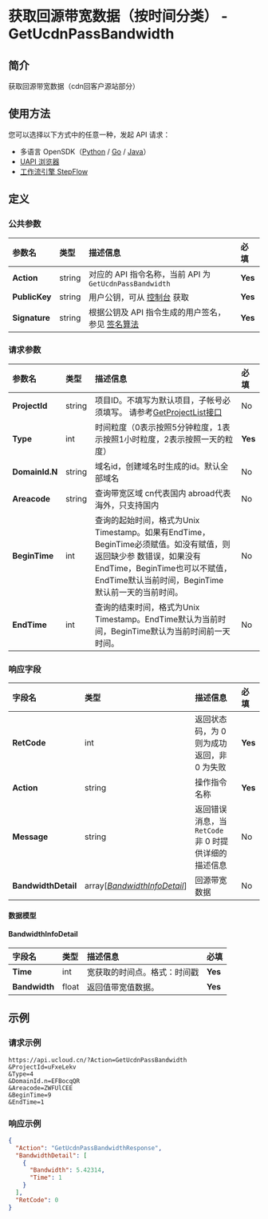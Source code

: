 # 获取回源带宽数据（按时间分类） - GetUcdnPassBandwidth

## 简介

获取回源带宽数据（cdn回客户源站部分）





## 使用方法

您可以选择以下方式中的任意一种，发起 API 请求：
- 多语言 OpenSDK（[Python](https://github.com/ucloud/ucloud-sdk-python3) / [Go](https://github.com/ucloud/ucloud-sdk-go) / [Java](https://github.com/ucloud/ucloud-sdk-java)）
- [UAPI 浏览器](https://console.ucloud.cn/uapi/detail?id=GetUcdnPassBandwidth)
- [工作流引擎 StepFlow](https://console.ucloud.cn/stepflow/manage/)

## 定义

### 公共参数

| 参数名 | 类型 | 描述信息 | 必填 |
|:---|:---|:---|:---|
| **Action**     | string  | 对应的 API 指令名称，当前 API 为 `GetUcdnPassBandwidth`                        | **Yes** |
| **PublicKey**  | string  | 用户公钥，可从 [控制台](https://console.ucloud.cn/uapi/apikey) 获取                                             | **Yes** |
| **Signature**  | string  | 根据公钥及 API 指令生成的用户签名，参见 [签名算法](api/summary/signature.md)  | **Yes** |

### 请求参数

| 参数名 | 类型 | 描述信息 | 必填 |
|:---|:---|:---|:---|
| **ProjectId** | string | 项目ID。不填写为默认项目，子帐号必须填写。 请参考[GetProjectList接口](api/summary/get_project_list) |No|
| **Type** | int | 时间粒度（0表示按照5分钟粒度，1表示按照1小时粒度，2表示按照一天的粒度） |**Yes**|
| **DomainId.N** | string | 域名id，创建域名时生成的id。默认全部域名 |No|
| **Areacode** | string | 查询带宽区域 cn代表国内 abroad代表海外，只支持国内 |No|
| **BeginTime** | int | 查询的起始时间，格式为Unix Timestamp。如果有EndTime，BeginTime必须赋值。如没有赋值，则返回缺少参 数错误，如果没有EndTime，BeginTime也可以不赋值，EndTime默认当前时间，BeginTime 默认前一天的当前时间。 |No|
| **EndTime** | int | 查询的结束时间，格式为Unix Timestamp。EndTime默认为当前时间，BeginTime默认为当前时间前一天时间。 |No|

### 响应字段

| 字段名 | 类型 | 描述信息 | 必填 |
|:---|:---|:---|:---|
| **RetCode** | int | 返回状态码，为 0 则为成功返回，非 0 为失败 |**Yes**|
| **Action** | string | 操作指令名称 |**Yes**|
| **Message** | string | 返回错误消息，当 `RetCode` 非 0 时提供详细的描述信息 |No|
| **BandwidthDetail** | array[[*BandwidthInfoDetail*](#BandwidthInfoDetail)] | 回源带宽数据 |No|

#### 数据模型


#### BandwidthInfoDetail

| 字段名 | 类型 | 描述信息 | 必填 |
|:---|:---|:---|:---|
| **Time** | int | 宽获取的时间点。格式：时间戳 |**Yes**|
| **Bandwidth** | float | 返回值带宽值数据。 |**Yes**|

## 示例

### 请求示例
    
```
https://api.ucloud.cn/?Action=GetUcdnPassBandwidth
&ProjectId=uFxeLekv
&Type=4
&DomainId.n=EFBocqQR
&Areacode=ZWFUlCEE
&BeginTime=9
&EndTime=1
```

### 响应示例
    
```json
{
  "Action": "GetUcdnPassBandwidthResponse",
  "BandwidthDetail": [
    {
      "Bandwidth": 5.42314,
      "Time": 1
    }
  ],
  "RetCode": 0
}
```





